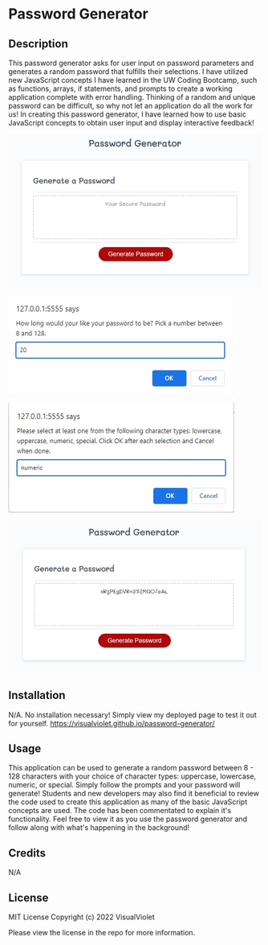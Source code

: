 # Password Generator

## Description

This password generator asks for user input on password parameters and generates a random password that fulfills their selections. I have utilized new JavaScript concepts I have learned in the UW Coding Bootcamp, such as functions, arrays, if statements, and prompts to create a working application complete with error handling. Thinking of a random and unique password can be difficult, so why not let an application do all the work for us! In creating this password generator, I have learned how to use basic JavaScript concepts to obtain user input and display interactive feedback!

![webpage start](./assets/images/pass-gen-1.jpg)

![webpage prompt](./assets/images/pass-gen-2.jpg)

![webpage followup prompt](./assets/images/pass-gen-3.jpg)

![generated password displayed on page](./assets/images/pass-gen-4.jpg)

## Installation

N/A. No installation necessary! Simply view my deployed page to test it out for yourself.
https://visualviolet.github.io/password-generator/

## Usage

This application can be used to generate a random password between 8 - 128 characters with your choice of character types: uppercase, lowercase, numeric, or special. Simply follow the prompts and your password will generate! Students and new developers may also find it beneficial to review the code used to create this application as many of the basic JavaScript concepts are used. The code has been commentated to explain it's functionality. Feel free to view it as you use the password generator and follow along with what's happening in the background!

## Credits

N/A

## License

MIT License
Copyright (c) 2022 VisualViolet

Please view the license in the repo for more information.
